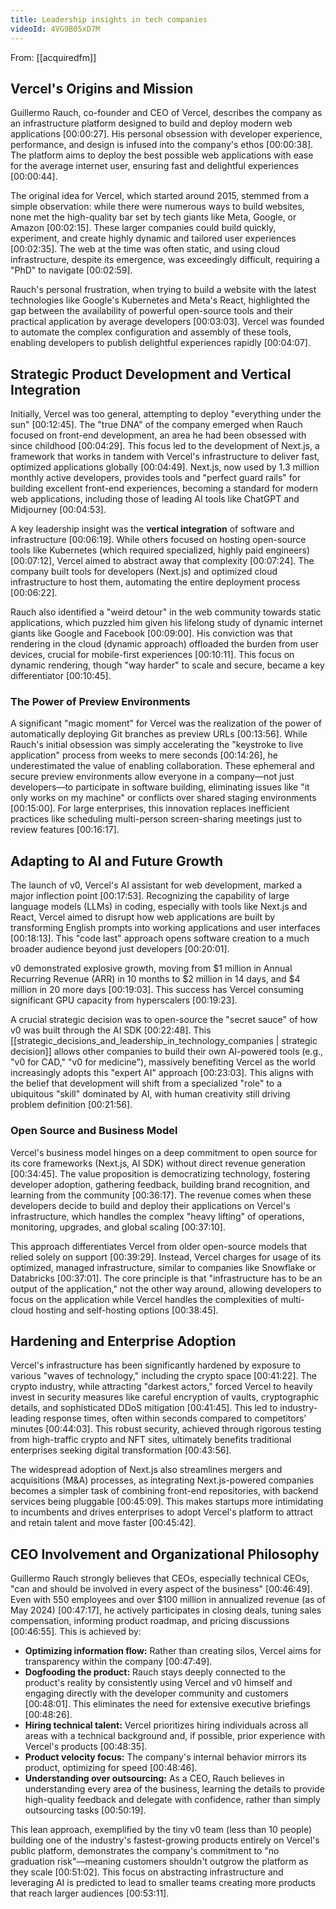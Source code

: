 ```yaml
---
title: Leadership insights in tech companies
videoId: 4VG9B05xD7M
---
```


From: [[acquiredfm]] <br/> 

## Vercel's Origins and Mission

Guillermo Rauch, co-founder and CEO of Vercel, describes the company as an infrastructure platform designed to build and deploy modern web applications <a class="yt-timestamp" data-t="00:00:27">[00:00:27]</a>. His personal obsession with developer experience, performance, and design is infused into the company's ethos <a class="yt-timestamp" data-t="00:00:38">[00:00:38]</a>. The platform aims to deploy the best possible web applications with ease for the average internet user, ensuring fast and delightful experiences <a class="yt-timestamp" data-t="00:00:44">[00:00:44]</a>.

The original idea for Vercel, which started around 2015, stemmed from a simple observation: while there were numerous ways to build websites, none met the high-quality bar set by tech giants like Meta, Google, or Amazon <a class="yt-timestamp" data-t="00:02:15">[00:02:15]</a>. These larger companies could build quickly, experiment, and create highly dynamic and tailored user experiences <a class="yt-timestamp" data-t="00:02:35">[00:02:35]</a>. The web at the time was often static, and using cloud infrastructure, despite its emergence, was exceedingly difficult, requiring a "PhD" to navigate <a class="yt-timestamp" data-t="00:02:59">[00:02:59]</a>.

Rauch's personal frustration, when trying to build a website with the latest technologies like Google's Kubernetes and Meta's React, highlighted the gap between the availability of powerful open-source tools and their practical application by average developers <a class="yt-timestamp" data-t="00:03:03">[00:03:03]</a>. Vercel was founded to automate the complex configuration and assembly of these tools, enabling developers to publish delightful experiences rapidly <a class="yt-timestamp" data-t="00:04:07">[00:04:07]</a>.

## Strategic Product Development and Vertical Integration

Initially, Vercel was too general, attempting to deploy "everything under the sun" <a class="yt-timestamp" data-t="00:12:45">[00:12:45]</a>. The "true DNA" of the company emerged when Rauch focused on front-end development, an area he had been obsessed with since childhood <a class="yt-timestamp" data-t="00:04:29">[00:04:29]</a>. This focus led to the development of Next.js, a framework that works in tandem with Vercel's infrastructure to deliver fast, optimized applications globally <a class="yt-timestamp" data-t="00:04:49">[00:04:49]</a>. Next.js, now used by 1.3 million monthly active developers, provides tools and "perfect guard rails" for building excellent front-end experiences, becoming a standard for modern web applications, including those of leading AI tools like ChatGPT and Midjourney <a class="yt-timestamp" data-t="00:04:53">[00:04:53]</a>.

A key leadership insight was the **vertical integration** of software and infrastructure <a class="yt-timestamp" data-t="00:06:19">[00:06:19]</a>. While others focused on hosting open-source tools like Kubernetes (which required specialized, highly paid engineers) <a class="yt-timestamp" data-t="00:07:12">[00:07:12]</a>, Vercel aimed to abstract away that complexity <a class="yt-timestamp" data-t="00:07:24">[00:07:24]</a>. The company built tools for developers (Next.js) and optimized cloud infrastructure to host them, automating the entire deployment process <a class="yt-timestamp" data-t="00:06:22">[00:06:22]</a>.

Rauch also identified a "weird detour" in the web community towards static applications, which puzzled him given his lifelong study of dynamic internet giants like Google and Facebook <a class="yt-timestamp" data-t="00:09:00">[00:09:00]</a>. His conviction was that rendering in the cloud (dynamic approach) offloaded the burden from user devices, crucial for mobile-first experiences <a class="yt-timestamp" data-t="00:10:11">[00:10:11]</a>. This focus on dynamic rendering, though "way harder" to scale and secure, became a key differentiator <a class="yt-timestamp" data-t="00:10:45">[00:10:45]</a>.

### The Power of Preview Environments

A significant "magic moment" for Vercel was the realization of the power of automatically deploying Git branches as preview URLs <a class="yt-timestamp" data-t="00:13:56">[00:13:56]</a>. While Rauch's initial obsession was simply accelerating the "keystroke to live application" process from weeks to mere seconds <a class="yt-timestamp" data-t="00:14:26">[00:14:26]</a>, he underestimated the value of enabling collaboration. These ephemeral and secure preview environments allow everyone in a company—not just developers—to participate in software building, eliminating issues like "it only works on my machine" or conflicts over shared staging environments <a class="yt-timestamp" data-t="00:15:00">[00:15:00]</a>. For large enterprises, this innovation replaces inefficient practices like scheduling multi-person screen-sharing meetings just to review features <a class="yt-timestamp" data-t="00:16:17">[00:16:17]</a>.

## Adapting to AI and Future Growth

The launch of v0, Vercel's AI assistant for web development, marked a major inflection point <a class="yt-timestamp" data-t="00:17:53">[00:17:53]</a>. Recognizing the capability of large language models (LLMs) in coding, especially with tools like Next.js and React, Vercel aimed to disrupt how web applications are built by transforming English prompts into working applications and user interfaces <a class="yt-timestamp" data-t="00:18:13">[00:18:13]</a>. This "code last" approach opens software creation to a much broader audience beyond just developers <a class="yt-timestamp" data-t="00:20:01">[00:20:01]</a>.

v0 demonstrated explosive growth, moving from $1 million in Annual Recurring Revenue (ARR) in 10 months to $2 million in 14 days, and $4 million in 20 more days <a class="yt-timestamp" data-t="00:19:03">[00:19:03]</a>. This success has Vercel consuming significant GPU capacity from hyperscalers <a class="yt-timestamp" data-t="00:19:23">[00:19:23]</a>.

A crucial strategic decision was to open-source the "secret sauce" of how v0 was built through the AI SDK <a class="yt-timestamp" data-t="00:22:48">[00:22:48]</a>. This [[strategic_decisions_and_leadership_in_technology_companies | strategic decision]] allows other companies to build their own AI-powered tools (e.g., "v0 for CAD," "v0 for medicine"), massively benefiting Vercel as the world increasingly adopts this "expert AI" approach <a class="yt-timestamp" data-t="00:23:03">[00:23:03]</a>. This aligns with the belief that development will shift from a specialized "role" to a ubiquitous "skill" dominated by AI, with human creativity still driving problem definition <a class="yt-timestamp" data-t="00:21:56">[00:21:56]</a>.

### Open Source and Business Model

Vercel's business model hinges on a deep commitment to open source for its core frameworks (Next.js, AI SDK) without direct revenue generation <a class="yt-timestamp" data-t="00:34:45">[00:34:45]</a>. The value proposition is democratizing technology, fostering developer adoption, gathering feedback, building brand recognition, and learning from the community <a class="yt-timestamp" data-t="00:36:17">[00:36:17]</a>. The revenue comes when these developers decide to build and deploy their applications on Vercel's infrastructure, which handles the complex "heavy lifting" of operations, monitoring, upgrades, and global scaling <a class="yt-timestamp" data-t="00:37:10">[00:37:10]</a>.

This approach differentiates Vercel from older open-source models that relied solely on support <a class="yt-timestamp" data-t="00:39:29">[00:39:29]</a>. Instead, Vercel charges for usage of its optimized, managed infrastructure, similar to companies like Snowflake or Databricks <a class="yt-timestamp" data-t="00:37:01">[00:37:01]</a>. The core principle is that "infrastructure has to be an output of the application," not the other way around, allowing developers to focus on the application while Vercel handles the complexities of multi-cloud hosting and self-hosting options <a class="yt-timestamp" data-t="00:38:45">[00:38:45]</a>.

## Hardening and Enterprise Adoption

Vercel's infrastructure has been significantly hardened by exposure to various "waves of technology," including the crypto space <a class="yt-timestamp" data-t="00:41:22">[00:41:22]</a>. The crypto industry, while attracting "darkest actors," forced Vercel to heavily invest in security measures like careful encryption of vaults, cryptographic details, and sophisticated DDoS mitigation <a class="yt-timestamp" data-t="00:41:45">[00:41:45]</a>. This led to industry-leading response times, often within seconds compared to competitors' minutes <a class="yt-timestamp" data-t="00:44:03">[00:44:03]</a>. This robust security, achieved through rigorous testing from high-traffic crypto and NFT sites, ultimately benefits traditional enterprises seeking digital transformation <a class="yt-timestamp" data-t="00:43:56">[00:43:56]</a>.

The widespread adoption of Next.js also streamlines mergers and acquisitions (M&A) processes, as integrating Next.js-powered companies becomes a simpler task of combining front-end repositories, with backend services being pluggable <a class="yt-timestamp" data-t="00:45:09">[00:45:09]</a>. This makes startups more intimidating to incumbents and drives enterprises to adopt Vercel's platform to attract and retain talent and move faster <a class="yt-timestamp" data-t="00:45:42">[00:45:42]</a>.

## CEO Involvement and Organizational Philosophy

Guillermo Rauch strongly believes that CEOs, especially technical CEOs, "can and should be involved in every aspect of the business" <a class="yt-timestamp" data-t="00:46:49">[00:46:49]</a>. Even with 550 employees and over $100 million in annualized revenue (as of May 2024) <a class="yt-timestamp" data-t="00:47:17">[00:47:17]</a>, he actively participates in closing deals, tuning sales compensation, informing product roadmap, and pricing discussions <a class="yt-timestamp" data-t="00:46:55">[00:46:55]</a>. This is achieved by:

*   **Optimizing information flow:** Rather than creating silos, Vercel aims for transparency within the company <a class="yt-timestamp" data-t="00:47:49">[00:47:49]</a>.
*   **Dogfooding the product:** Rauch stays deeply connected to the product's reality by consistently using Vercel and v0 himself and engaging directly with the developer community and customers <a class="yt-timestamp" data-t="00:48:01">[00:48:01]</a>. This eliminates the need for extensive executive briefings <a class="yt-timestamp" data-t="00:48:26">[00:48:26]</a>.
*   **Hiring technical talent:** Vercel prioritizes hiring individuals across all areas with a technical background and, if possible, prior experience with Vercel's products <a class="yt-timestamp" data-t="00:48:35">[00:48:35]</a>.
*   **Product velocity focus:** The company's internal behavior mirrors its product, optimizing for speed <a class="yt-timestamp" data-t="00:48:46">[00:48:46]</a>.
*   **Understanding over outsourcing:** As a CEO, Rauch believes in understanding every area of the business, learning the details to provide high-quality feedback and delegate with confidence, rather than simply outsourcing tasks <a class="yt-timestamp" data-t="00:50:19">[00:50:19]</a>.

This lean approach, exemplified by the tiny v0 team (less than 10 people) building one of the industry's fastest-growing products entirely on Vercel's public platform, demonstrates the company's commitment to "no graduation risk"—meaning customers shouldn't outgrow the platform as they scale <a class="yt-timestamp" data-t="00:51:02">[00:51:02]</a>. This focus on abstracting infrastructure and leveraging AI is predicted to lead to smaller teams creating more products that reach larger audiences <a class="yt-timestamp" data-t="00:53:11">[00:53:11]</a>.